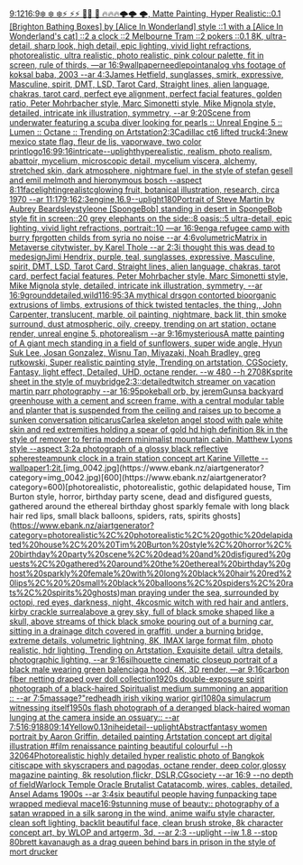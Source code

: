 [9:12](https://www.ebank.nz/aiartgenerator?category=9%3A12)[16:9](https://www.ebank.nz/aiartgenerator?category=16%3A9)[❄️ ❄️ ❄️⚡ ⚡⚡ 🌙🌙 🌙  🔥🔥🔥🌩️🌩️ 🌩️, Matte Painting, Hyper Realistic](https://www.ebank.nz/aiartgenerator?category=%E2%9D%84%EF%B8%8F%20%E2%9D%84%EF%B8%8F%20%E2%9D%84%EF%B8%8F%E2%9A%A1%20%E2%9A%A1%E2%9A%A1%20%F0%9F%8C%99%F0%9F%8C%99%20%F0%9F%8C%99%20%20%F0%9F%94%A5%F0%9F%94%A5%F0%9F%94%A5%F0%9F%8C%A9%EF%B8%8F%F0%9F%8C%A9%EF%B8%8F%20%F0%9F%8C%A9%EF%B8%8F%2C%20Matte%20Painting%2C%20Hyper%20Realistic)[::0.1 [Brighton Bathing Boxes] by [Alice In Wonderland] style ::1 with a [Alice In Wonderland's cat] ::2 a clock ::2 Melbourne Tram ::2 pokers ::0.1 8K, ultra-detail, sharp look, high detail, epic lighting, vivid light refractions, photorealistic, ultra realistic, photo realistic, pink colour palette, fit in screen, rule of thirds, —ar 16:9](https://www.ebank.nz/aiartgenerator?category=%3A%3A0.1%20%5BBrighton%20Bathing%20Boxes%5D%20by%20%5BAlice%20In%20Wonderland%5D%20style%20%3A%3A1%20with%20a%20%5BAlice%20In%20Wonderland%27s%20cat%5D%20%3A%3A2%20a%20clock%20%3A%3A2%20Melbourne%20Tram%20%3A%3A2%20pokers%20%3A%3A0.1%208K%2C%20ultra-detail%2C%20sharp%20look%2C%20high%20detail%2C%20epic%20lighting%2C%20vivid%20light%20refractions%2C%20photorealistic%2C%20ultra%20realistic%2C%20photo%20realistic%2C%20pink%20colour%20palette%2C%20fit%20in%20screen%2C%20rule%20of%20thirds%2C%20%E2%80%94ar%2016%3A9)[wallpaper](https://www.ebank.nz/aiartgenerator?category=wallpaper)[needlepoint](https://www.ebank.nz/aiartgenerator?category=needlepoint)[analog vhs footage of koksal baba, 2003 --ar 4:3](https://www.ebank.nz/aiartgenerator?category=analog%20vhs%20footage%20of%20koksal%20baba%2C%202003%20--ar%204%3A3)[James Hetfield, sunglasses, smirk, expressive, Masculine, spirit, DMT, LSD, Tarot Card, Straight lines, alien language, chakras, tarot card, perfect eye alignment, perfect facial features, golden ratio, Peter Mohrbacher style, Marc Simonetti style, Mike Mignola style, detailed, intricate ink illustration, symmetry, --ar 9:20](https://www.ebank.nz/aiartgenerator?category=James%20Hetfield%2C%20sunglasses%2C%20smirk%2C%20expressive%2C%20Masculine%2C%20spirit%2C%20DMT%2C%20LSD%2C%20Tarot%20Card%2C%20Straight%20lines%2C%20alien%20language%2C%20chakras%2C%20tarot%20card%2C%20perfect%20eye%20alignment%2C%20perfect%20facial%20features%2C%20golden%20ratio%2C%20Peter%20Mohrbacher%20style%2C%20Marc%20Simonetti%20style%2C%20Mike%20Mignola%20style%2C%20detailed%2C%20intricate%20ink%20illustration%2C%20symmetry%2C%20--ar%209%3A20)[Scene from underwater featuring a scuba diver looking for pearls :: Unreal Engine 5 :: Lumen :: Octane :: Trending on Artstation](https://www.ebank.nz/aiartgenerator?category=Scene%20from%20underwater%20featuring%20a%20scuba%20diver%20looking%20for%20pearls%20%3A%3A%20Unreal%20Engine%205%20%3A%3A%20Lumen%20%3A%3A%20Octane%20%3A%3A%20Trending%20on%20Artstation)[2:3](https://www.ebank.nz/aiartgenerator?category=2%3A3)[Cadillac ct6 lifted truck](https://www.ebank.nz/aiartgenerator?category=Cadillac%20ct6%20lifted%20truck)[4:3](https://www.ebank.nz/aiartgenerator?category=4%3A3)[new mexico state flag, fleur de lis, vaporwave, two color print](https://www.ebank.nz/aiartgenerator?category=new%20mexico%20state%20flag%2C%20fleur%20de%20lis%2C%20vaporwave%2C%20two%20color%20print)[logo](https://www.ebank.nz/aiartgenerator?category=logo)[16:9](https://www.ebank.nz/aiartgenerator?category=16%3A9)[9:16](https://www.ebank.nz/aiartgenerator?category=9%3A16)[intricate](https://www.ebank.nz/aiartgenerator?category=intricate)[--uplight](https://www.ebank.nz/aiartgenerator?category=--uplight)[hyperealistic, realism, photo realism, abattoir, mycelium, microscopic detail, mycelium viscera, alchemy, stretched skin, dark atmosphere, nightmare fuel, in the style of stefan gesell and emil melmoth  and hieronymous bosch --aspect 8:11](https://www.ebank.nz/aiartgenerator?category=hyperealistic%2C%20realism%2C%20photo%20realism%2C%20abattoir%2C%20mycelium%2C%20microscopic%20detail%2C%20mycelium%20viscera%2C%20alchemy%2C%20stretched%20skin%2C%20dark%20atmosphere%2C%20nightmare%20fuel%2C%20in%20the%20style%20of%20stefan%20gesell%20and%20emil%20melmoth%20%20and%20hieronymous%20bosch%20--aspect%208%3A11)[face](https://www.ebank.nz/aiartgenerator?category=face)[lighting](https://www.ebank.nz/aiartgenerator?category=lighting)[realistc](https://www.ebank.nz/aiartgenerator?category=realistc)[glowing fruit, botanical illustration, research, circa 1970 --ar 11:17](https://www.ebank.nz/aiartgenerator?category=glowing%20fruit%2C%20botanical%20illustration%2C%20research%2C%20circa%201970%20--ar%2011%3A17)[9:16](https://www.ebank.nz/aiartgenerator?category=9%3A16)[2:3](https://www.ebank.nz/aiartgenerator?category=2%3A3)[engine,](https://www.ebank.nz/aiartgenerator?category=engine%2C)[16.9](https://www.ebank.nz/aiartgenerator?category=16.9)[--uplight](https://www.ebank.nz/aiartgenerator?category=--uplight)[180](https://www.ebank.nz/aiartgenerator?category=180)[Portrait of Steve Martin by Aubrey Beardsley](https://www.ebank.nz/aiartgenerator?category=Portrait%20of%20Steve%20Martin%20by%20Aubrey%20Beardsley)[style](https://www.ebank.nz/aiartgenerator?category=style)[one [SpongeBob] standing in desert in SpongeBob style fit in screen::20 grey elephants on the side::8 oasis::5 ultra-detail, epic lighting, vivid light refractions, portrait::10 —ar 16:9](https://www.ebank.nz/aiartgenerator?category=one%20%5BSpongeBob%5D%20standing%20in%20desert%20in%20SpongeBob%20style%20fit%20in%20screen%3A%3A20%20grey%20elephants%20on%20the%20side%3A%3A8%20oasis%3A%3A5%20ultra-detail%2C%20epic%20lighting%2C%20vivid%20light%20refractions%2C%20portrait%3A%3A10%20%E2%80%94ar%2016%3A9)[eng](https://www.ebank.nz/aiartgenerator?category=eng)[a refugee camp with burry fprgotten childs from syria  no noise --ar 4:6](https://www.ebank.nz/aiartgenerator?category=a%20refugee%20camp%20with%20burry%20fprgotten%20childs%20from%20syria%20%20no%20noise%20--ar%204%3A6)[volumetric](https://www.ebank.nz/aiartgenerator?category=volumetric)[Matrix in Metaverse city](https://www.ebank.nz/aiartgenerator?category=Matrix%20in%20Metaverse%20city)[twister, by Karel Thole --ar 2:3](https://www.ebank.nz/aiartgenerator?category=twister%2C%20by%20Karel%20Thole%20--ar%202%3A3)[i thought this was dead to me](https://www.ebank.nz/aiartgenerator?category=i%20thought%20this%20was%20dead%20to%20me)[design](https://www.ebank.nz/aiartgenerator?category=design)[Jimi Hendrix, purple, teal, sunglasses, expressive, Masculine, spirit, DMT, LSD, Tarot Card, Straight lines, alien language, chakras, tarot card, perfect facial features, Peter Mohrbacher style, Marc Simonetti style, Mike Mignola style, detailed, intricate ink illustration, symmetry, --ar 16:9](https://www.ebank.nz/aiartgenerator?category=Jimi%20Hendrix%2C%20purple%2C%20teal%2C%20sunglasses%2C%20expressive%2C%20Masculine%2C%20spirit%2C%20DMT%2C%20LSD%2C%20Tarot%20Card%2C%20Straight%20lines%2C%20alien%20language%2C%20chakras%2C%20tarot%20card%2C%20perfect%20facial%20features%2C%20Peter%20Mohrbacher%20style%2C%20Marc%20Simonetti%20style%2C%20Mike%20Mignola%20style%2C%20detailed%2C%20intricate%20ink%20illustration%2C%20symmetry%2C%20--ar%2016%3A9)[ground](https://www.ebank.nz/aiartgenerator?category=ground)[detailed,](https://www.ebank.nz/aiartgenerator?category=detailed%2C)[wild](https://www.ebank.nz/aiartgenerator?category=wild)[1](https://www.ebank.nz/aiartgenerator?category=1)[16:9](https://www.ebank.nz/aiartgenerator?category=16%3A9)[5:3](https://www.ebank.nz/aiartgenerator?category=5%3A3)[A mythical drsgon contorted bioorganic extrusions of limbs, extrusions of thick twisted tentacles, the thing,, John Carpenter, translucent, marble, oil painting, nightmare, back lit, thin smoke surround, dust atmospheric, oily, creepy, trending on art station, octane render, unreal engine 5, photorealism --ar 9:16](https://www.ebank.nz/aiartgenerator?category=A%20mythical%20drsgon%20contorted%20bioorganic%20extrusions%20of%20limbs%2C%20extrusions%20of%20thick%20twisted%20tentacles%2C%20the%20thing%2C%2C%20John%20Carpenter%2C%20translucent%2C%20marble%2C%20oil%20painting%2C%20nightmare%2C%20back%20lit%2C%20thin%20smoke%20surround%2C%20dust%20atmospheric%2C%20oily%2C%20creepy%2C%20trending%20on%20art%20station%2C%20octane%20render%2C%20unreal%20engine%205%2C%20photorealism%20--ar%209%3A16)[mysterious](https://www.ebank.nz/aiartgenerator?category=mysterious)[A matte painting of A giant mech standing in a field of sunflowers,  super wide angle, Hyun Suk Lee, Josan Gonzalez, Wisnu Tan, Miyazaki, Noah Bradley, greg rutkowski, Super realistic painting style, Trending on artstation, CGSociety, Fantasy, light effect, Detailed, UHD, octane render. --w 480 --h 270](https://www.ebank.nz/aiartgenerator?category=A%20matte%20painting%20of%20A%20giant%20mech%20standing%20in%20a%20field%20of%20sunflowers%2C%20%20super%20wide%20angle%2C%20Hyun%20Suk%20Lee%2C%20Josan%20Gonzalez%2C%20Wisnu%20Tan%2C%20Miyazaki%2C%20Noah%20Bradley%2C%20greg%20rutkowski%2C%20Super%20realistic%20painting%20style%2C%20Trending%20on%20artstation%2C%20CGSociety%2C%20Fantasy%2C%20light%20effect%2C%20Detailed%2C%20UHD%2C%20octane%20render.%20--w%20480%20--h%20270)[8K](https://www.ebank.nz/aiartgenerator?category=8K)[sprite sheet in the style of muybridge](https://www.ebank.nz/aiartgenerator?category=sprite%20sheet%20in%20the%20style%20of%20muybridge)[2:3](https://www.ebank.nz/aiartgenerator?category=2%3A3)[::](https://www.ebank.nz/aiartgenerator?category=%3A%3A)[detailed](https://www.ebank.nz/aiartgenerator?category=detailed)[twitch streamer on vacation martin parr photography --ar 16:9](https://www.ebank.nz/aiartgenerator?category=twitch%20streamer%20on%20vacation%20martin%20parr%20photography%20--ar%2016%3A9)[5](https://www.ebank.nz/aiartgenerator?category=5)[pokeball orb, by jerem](https://www.ebank.nz/aiartgenerator?category=pokeball%20orb%2C%20by%20jerem)[Guns](https://www.ebank.nz/aiartgenerator?category=Guns)[a backyard greenhouse with a cement and screen frame, with a central modular table and planter that is suspended from the ceiling and raises up to become a sunken conversation pit](https://www.ebank.nz/aiartgenerator?category=a%20backyard%20greenhouse%20with%20a%20cement%20and%20screen%20frame%2C%20with%20a%20central%20modular%20table%20and%20planter%20that%20is%20suspended%20from%20the%20ceiling%20and%20raises%20up%20to%20become%20a%20sunken%20conversation%20pit)[icarus](https://www.ebank.nz/aiartgenerator?category=icarus)[Carle](https://www.ebank.nz/aiartgenerator?category=Carle)[a skeleton angel stood with pale white skin and red extremities holding a spear of gold hd high definition 8k in the style of remover to ferri](https://www.ebank.nz/aiartgenerator?category=a%20skeleton%20angel%20stood%20with%20pale%20white%20skin%20and%20red%20extremities%20holding%20a%20spear%20of%20gold%20hd%20high%20definition%208k%20in%20the%20style%20of%20remover%20to%20ferri)[a modern minimalist mountain cabin, Matthew Lyons style --aspect 3:2](https://www.ebank.nz/aiartgenerator?category=a%20modern%20minimalist%20mountain%20cabin%2C%20Matthew%20Lyons%20style%20--aspect%203%3A2)[a photograph of a glossy black reflective sphere](https://www.ebank.nz/aiartgenerator?category=a%20photograph%20of%20a%20glossy%20black%20reflective%20sphere)[steampunk clock in a train station concept art Karine Villette --wallpaper](https://www.ebank.nz/aiartgenerator?category=steampunk%20clock%20in%20a%20train%20station%20concept%20art%20Karine%20Villette%20--wallpaper)[1:2](https://www.ebank.nz/aiartgenerator?category=1%3A2)[it.](https://www.ebank.nz/aiartgenerator?category=it.)[img_0042.jpg](https://www.ebank.nz/aiartgenerator?category=img_0042.jpg)[600](https://www.ebank.nz/aiartgenerator?category=600)[photorealistic, photorealistic, gothic delapidated house,  Tim Burton style, horror, birthday party scene, dead and disfigured guests, gathered around the ethereal birthday ghost sparkly female with long black hair red lips,  small black balloons, spiders, rats, spirits ghosts](https://www.ebank.nz/aiartgenerator?category=photorealistic%2C%20photorealistic%2C%20gothic%20delapidated%20house%2C%20%20Tim%20Burton%20style%2C%20horror%2C%20birthday%20party%20scene%2C%20dead%20and%20disfigured%20guests%2C%20gathered%20around%20the%20ethereal%20birthday%20ghost%20sparkly%20female%20with%20long%20black%20hair%20red%20lips%2C%20%20small%20black%20balloons%2C%20spiders%2C%20rats%2C%20spirits%20ghosts)[man praying under the sea, surrounded by octopi, red eyes, darkness, night, 4k](https://www.ebank.nz/aiartgenerator?category=man%20praying%20under%20the%20sea%2C%20surrounded%20by%20octopi%2C%20red%20eyes%2C%20darkness%2C%20night%2C%204k)[cosmic witch with red hair and antlers, kirby crackle surreal](https://www.ebank.nz/aiartgenerator?category=cosmic%20witch%20with%20red%20hair%20and%20antlers%2C%20kirby%20crackle%20surreal)[above a grey sky, full of black smoke shaped like a skull, above streams of thick black smoke pouring out of a burning car, sitting in a drainage ditch covered in graffiti, under a burning bridge, extreme details, volumetric lightning, 8K, IMAX large format film, photo realistic, hdr lighting, Trending on Artstation, Exquisite detail, ultra details, photographic lighting, --ar 9:16](https://www.ebank.nz/aiartgenerator?category=above%20a%20grey%20sky%2C%20full%20of%20black%20smoke%20shaped%20like%20a%20skull%2C%20above%20streams%20of%20thick%20black%20smoke%20pouring%20out%20of%20a%20burning%20car%2C%20sitting%20in%20a%20drainage%20ditch%20covered%20in%20graffiti%2C%20under%20a%20burning%20bridge%2C%20extreme%20details%2C%20volumetric%20lightning%2C%208K%2C%20IMAX%20large%20format%20film%2C%20photo%20realistic%2C%20hdr%20lighting%2C%20Trending%20on%20Artstation%2C%20Exquisite%20detail%2C%20ultra%20details%2C%20photographic%20lighting%2C%20--ar%209%3A16)[silhouette cinematic closeup portrait of a black male wearing green balenciaga hood, 4K, 3D render, —ar 9:16](https://www.ebank.nz/aiartgenerator?category=silhouette%20cinematic%20closeup%20portrait%20of%20a%20black%20male%20wearing%20green%20balenciaga%20hood%2C%204K%2C%203D%20render%2C%20%E2%80%94ar%209%3A16)[carbon fiber netting draped over doll collection](https://www.ebank.nz/aiartgenerator?category=carbon%20fiber%20netting%20draped%20over%20doll%20collection)[1920s double-exposure spirit photograph of a black-haired Spiritualist medium summoning an apparition :: --ar 7:5](https://www.ebank.nz/aiartgenerator?category=1920s%20double-exposure%20spirit%20photograph%20of%20a%20black-haired%20Spiritualist%20medium%20summoning%20an%20apparition%20%3A%3A%20--ar%207%3A5)[massage?"](https://www.ebank.nz/aiartgenerator?category=massage%3F%22)[redheadh irish viking warior girl](https://www.ebank.nz/aiartgenerator?category=redheadh%20irish%20viking%20warior%20girl)[1080](https://www.ebank.nz/aiartgenerator?category=1080)[a simulacrum witnessing itself](https://www.ebank.nz/aiartgenerator?category=a%20simulacrum%20witnessing%20itself)[1950s flash photograph of a deranged black-haired woman lunging at the camera inside an ossuary:: --ar 7:5](https://www.ebank.nz/aiartgenerator?category=1950s%20flash%20photograph%20of%20a%20deranged%20black-haired%20woman%20lunging%20at%20the%20camera%20inside%20an%20ossuary%3A%3A%20--ar%207%3A5)[16:9](https://www.ebank.nz/aiartgenerator?category=16%3A9)[1880](https://www.ebank.nz/aiartgenerator?category=1880)[9:14](https://www.ebank.nz/aiartgenerator?category=9%3A14)[Yellow](https://www.ebank.nz/aiartgenerator?category=Yellow)[0.13](https://www.ebank.nz/aiartgenerator?category=0.13)[nihei](https://www.ebank.nz/aiartgenerator?category=nihei)[detail](https://www.ebank.nz/aiartgenerator?category=detail)[--uplight](https://www.ebank.nz/aiartgenerator?category=--uplight)[Abstract](https://www.ebank.nz/aiartgenerator?category=Abstract)[fantasy women portrait by Aaron Griffin, detailed painting Artstation concept art digital illustration #film renaissance painting beautiful colourful --h 320](https://www.ebank.nz/aiartgenerator?category=fantasy%20women%20portrait%20by%20Aaron%20Griffin%2C%20detailed%20painting%20Artstation%20concept%20art%20digital%20illustration%20%23film%20renaissance%20painting%20beautiful%20colourful%20--h%20320)[64](https://www.ebank.nz/aiartgenerator?category=64)[Photorealistic highly detailed hyper realistic photo of Bangkok citiscape with skyscrapers and pagodas, octane render, deep color,glossy magazine painting, 8k resolution,flickr, DSLR,CGsociety  --ar 16:9 --no depth of field](https://www.ebank.nz/aiartgenerator?category=Photorealistic%20highly%20detailed%20hyper%20realistic%20photo%20of%20Bangkok%20citiscape%20with%20skyscrapers%20and%20pagodas%2C%20octane%20render%2C%20deep%20color%2Cglossy%20magazine%20painting%2C%208k%20resolution%2Cflickr%2C%20DSLR%2CCGsociety%20%20--ar%2016%3A9%20--no%20depth%20of%20field)[](https://www.ebank.nz/aiartgenerator?category=)[Warlock Temple Oracle Brutalist Catatacomb, wires, cables, detailed, Ansel Adams 1900s --ar 3:4](https://www.ebank.nz/aiartgenerator?category=Warlock%20Temple%20Oracle%20Brutalist%20Catatacomb%2C%20wires%2C%20cables%2C%20detailed%2C%20Ansel%20Adams%201900s%20--ar%203%3A4)[six beautiful people having fun](https://www.ebank.nz/aiartgenerator?category=six%20beautiful%20people%20having%20fun)[packing tape wrapped medieval mace](https://www.ebank.nz/aiartgenerator?category=packing%20tape%20wrapped%20medieval%20mace)[16:9](https://www.ebank.nz/aiartgenerator?category=16%3A9)[stunning muse of beauty:: photography of a satan  wrapped in a silk sarong in the wind, anime waifu style character, clean soft lighting, backlit beautiful face, clean brush stroke, 8k character concept art, by WLOP and artgerm, 3d, --ar 2:3 --uplight --iw 1.8 --stop 80](https://www.ebank.nz/aiartgenerator?category=stunning%20muse%20of%20beauty%3A%3A%20photography%20of%20a%20satan%20%20wrapped%20in%20a%20silk%20sarong%20in%20the%20wind%2C%20anime%20waifu%20style%20character%2C%20clean%20soft%20lighting%2C%20backlit%20beautiful%20face%2C%20clean%20brush%20stroke%2C%208k%20character%20concept%20art%2C%20by%20WLOP%20and%20artgerm%2C%203d%2C%20--ar%202%3A3%20--uplight%20--iw%201.8%20--stop%2080)[brett kavanaugh as a drag queen behind bars in prison in the style of mort drucker](https://www.ebank.nz/aiartgenerator?category=brett%20kavanaugh%20as%20a%20drag%20queen%20behind%20bars%20in%20prison%20in%20the%20style%20of%20mort%20drucker)